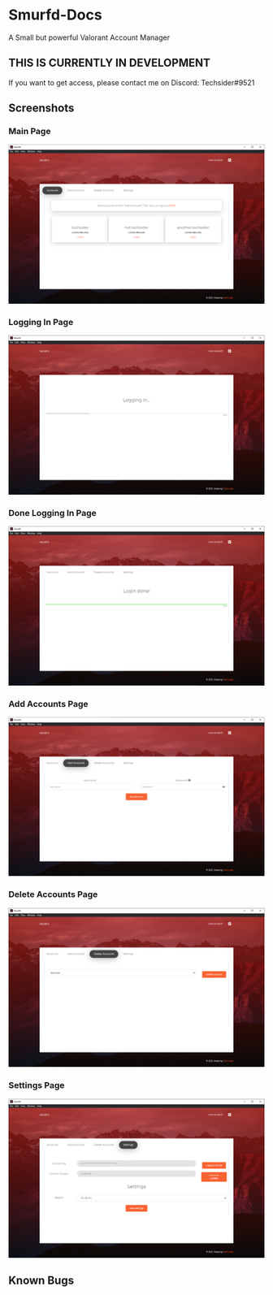 # Smurfd-Docs
A Small but powerful Valorant Account Manager


## THIS IS CURRENTLY IN DEVELOPMENT
If you want to get access, please contact me on Discord: Techsider#9521

## Screenshots
### Main Page
![](/assets/MainPage_ScreenShot_1.png)

### Logging In Page
![](/assets/LoggingInPage_ScreenShot_1.png)

### Done Logging In Page
![](/assets/LoggingInPage_ScreenShot_2.png)

### Add Accounts Page
![](/assets/AddAccountsPage_ScreenShot_1.png)

### Delete Accounts Page
![](/assets/DeleteAccountsPage_ScreenShot_1.png)

### Settings Page
![](/assets/SettingsPage_ScreenShot_1.png)

## Known Bugs
